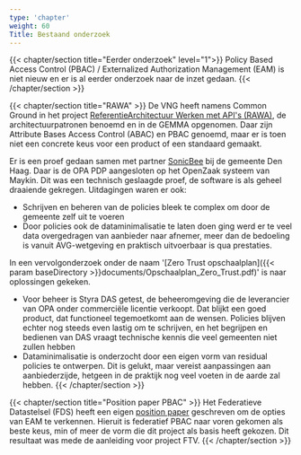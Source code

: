 ```yaml
---
type: 'chapter'
weight: 60
Title: Bestaand onderzoek
---
```

{{< chapter/section title="Eerder onderzoek" level="1">}}
Policy Based Access Control (PBAC) / Externalized Authorization Management (EAM) is niet nieuw en er is al eerder onderzoek naar de inzet gedaan.
{{< /chapter/section >}}

{{< chapter/section title="RAWA" >}}
De VNG heeft namens Common Ground in het project [ReferentieArchitectuur Werken met API's (RAWA)](https://vng-realisatie.github.io/RAWA/), de architectuurpatronen benoemd en in de GEMMA opgenomen.
Daar zijn Attribute Bases Access Control (ABAC) en PBAC genoemd, maar er is toen niet een concrete keus voor een product of een standaard gemaakt.

Er is een proef gedaan samen met partner [SonicBee](https://www.sonicbee.eu/zero-trust-architecture-for-common-ground/) bij de gemeente Den Haag.
Daar is de OPA PDP aangesloten op het OpenZaak systeem van Maykin.
Dit was een technisch geslaagde proef, de software is als geheel draaiende gekregen. Uitdagingen waren er ook:
- Schrijven en beheren van de policies bleek te complex om door de gemeente zelf uit te voeren
- Door policies ook de dataminimalisatie te laten doen ging werd er te veel data overgedragen van aanbieder naar afnemer,
  meer dan de bedoeling is vanuit AVG-wetgeving en praktisch uitvoerbaar is qua prestaties.

In een vervolgonderzoek onder de naam '[Zero Trust opschaalplan]({{< param baseDirectory >}}documents/Opschaalplan_Zero_Trust.pdf)' is naar oplossingen gekeken.

- Voor beheer is Styra DAS getest, de beheeromgeving die de leverancier van OPA onder commerciële licentie verkoopt.
  Dat blijkt een goed product, dat functioneel tegemoetkomt aan de wensen. Policies blijven echter nog steeds even
  lastig om te schrijven, en het begrijpen en bedienen van DAS vraagt technische kennis die veel gemeenten niet zullen hebben
- Dataminimalisatie is onderzocht door een eigen vorm van residual policies te ontwerpen. Dit is gelukt, maar vereist aanpassingen
  aan aanbiederzijde, hetgeen in de praktijk nog veel voeten in de aarde zal hebben.
{{< /chapter/section >}}

{{< chapter/section title="Position paper PBAC" >}}
Het Federatieve Datastelsel (FDS) heeft een eigen [position paper](https://federatief.datastelsel.nl/kennisbank/pbac/) geschreven om de opties van EAM te verkennen.
Hieruit is federatief PBAC naar voren gekomen als beste keus, min of meer de vorm die dit project als basis heeft gekozen.
Dit resultaat was mede de aanleiding voor project FTV.
{{< /chapter/section >}}
